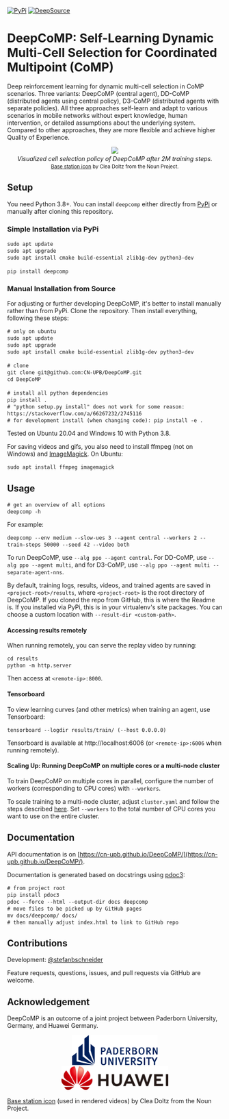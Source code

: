 [![PyPi](https://github.com/CN-UPB/DeepCoMP/actions/workflows/python-publish.yml/badge.svg?branch=v1.1.0)](https://github.com/CN-UPB/DeepCoMP/actions/workflows/python-publish.yml)
[![DeepSource](https://deepsource.io/gh/CN-UPB/DeepCoMP.svg/?label=active+issues)](https://deepsource.io/gh/CN-UPB/DeepCoMP/?ref=repository-badge)

# DeepCoMP: Self-Learning Dynamic Multi-Cell Selection for Coordinated Multipoint (CoMP)

Deep reinforcement learning for dynamic multi-cell selection in CoMP scenarios.
Three variants: DeepCoMP (central agent), DD-CoMP (distributed agents using central policy), D3-CoMP (distributed agents with separate policies).
All three approaches self-learn and adapt to various scenarios in mobile networks without expert knowledge, human intervention, or detailed assumptions about the underlying system.
Compared to other approaches, they are more flexible and achieve higher Quality of Experience.

<p align="center">
    <img src="https://raw.githubusercontent.com/CN-UPB/DeepCoMP/master/docs/gifs/dashboard.gif?raw=true"><br/>
    <em>Visualized cell selection policy of DeepCoMP after 2M training steps.</em><br>
    <small><a href="https://thenounproject.com/search/?q=base+station&i=1286474" target="_blank">Base station icon</a> by Clea Doltz from the Noun Project.</small>
</p>

## Setup

You need Python 3.8+. You can install `deepcomp` either directly from [PyPi](https://pypi.org/project/deepcomp/) or manually after cloning this repository.

### Simple Installation via PyPi

```
sudo apt update
sudo apt upgrade
sudo apt install cmake build-essential zlib1g-dev python3-dev

pip install deepcomp
```

### Manual Installation from Source

For adjusting or further developing DeepCoMP, it's better to install manually rather than from PyPi. 
Clone the repository. Then install everything, following these steps:

```
# only on ubuntu
sudo apt update
sudo apt upgrade
sudo apt install cmake build-essential zlib1g-dev python3-dev

# clone
git clone git@github.com:CN-UPB/DeepCoMP.git
cd DeepCoMP

# install all python dependencies
pip install .
# "python setup.py install" does not work for some reason: https://stackoverflow.com/a/66267232/2745116
# for development install (when changing code): pip install -e .
```

Tested on Ubuntu 20.04 and Windows 10 with Python 3.8.

For saving videos and gifs, you also need to install ffmpeg (not on Windows) and [ImageMagick](https://imagemagick.org/index.php). 
On Ubuntu:

```
sudo apt install ffmpeg imagemagick
```


## Usage

```
# get an overview of all options
deepcomp -h
```

For example: 

```
deepcomp --env medium --slow-ues 3 --agent central --workers 2 --train-steps 50000 --seed 42 --video both
```

To run DeepCoMP, use `--alg ppo --agent central`.
For DD-CoMP, use `--alg ppo --agent multi`, and for D3-CoMP, use `--alg ppo --agent multi --separate-agent-nns`.

By default, training logs, results, videos, and trained agents are saved in `<project-root>/results`,
where `<project-root>` is the root directory of DeepCoMP.
If you cloned the repo from GitHub, this is where the Readme is. 
If you installed via PyPi, this is in your virtualenv's site packages.
You can choose a custom location with `--result-dir <custom-path>`.

#### Accessing results remotely

When running remotely, you can serve the replay video by running:

```
cd results
python -m http.server
```

Then access at `<remote-ip>:8000`.

#### Tensorboard

To view learning curves (and other metrics) when training an agent, use Tensorboard:

```
tensorboard --logdir results/train/ (--host 0.0.0.0)
```

Tensorboard is available at http://localhost:6006 (or `<remote-ip>:6006` when running remotely).

#### Scaling Up: Running DeepCoMP on multiple cores or a multi-node cluster

To train DeepCoMP on multiple cores in parallel, configure the number of workers (corresponding to CPU cores) with `--workers`.

To scale training to a multi-node cluster, adjust `cluster.yaml` and follow the steps described [here](https://stefanbschneider.github.io/blog/rllib-private-cluster).
Set `--workers` to the total number of CPU cores you want to use on the entire cluster.



## Documentation

API documentation is on [https://cn-upb.github.io/DeepCoMP/](https://cn-upb.github.io/DeepCoMP/).

Documentation is generated based on docstrings using [pdoc3](https://pdoc3.github.io/pdoc/):

```
# from project root
pip install pdoc3
pdoc --force --html --output-dir docs deepcomp
# move files to be picked up by GitHub pages
mv docs/deepcomp/ docs/
# then manually adjust index.html to link to GitHub repo
```

## Contributions

Development: [@stefanbschneider](https://github.com/stefanbschneider/)

Feature requests, questions, issues, and pull requests via GitHub are welcome.

## Acknowledgement

DeepCoMP is an outcome of a joint project between Paderborn University, Germany, and Huawei Germany.

<p align="center">
    <img src="https://raw.githubusercontent.com/CN-UPB/DeepCoMP/master/docs/logos/upb.png?raw=true" width="200" hspace="30"/>
    <img src="https://raw.githubusercontent.com/CN-UPB/DeepCoMP/master/docs/logos/huawei_horizontal.png?raw=true" width="250" hspace="30"/>
</p>

[Base station icon](https://thenounproject.com/search/?q=base+station&i=1286474) (used in rendered videos) by Clea Doltz from the Noun Project.
